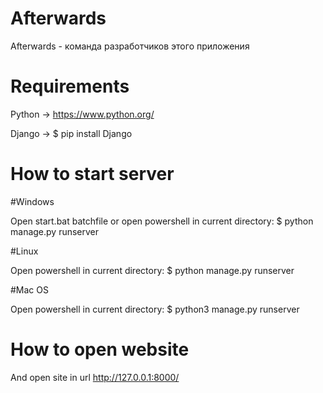 # Afterwards
Afterwards - команда разработчиков этого приложения

# Requirements
Python -> https://www.python.org/

Django -> $ pip install Django

# How to start server

#Windows

Open start.bat batchfile or open powershell in current directory:
$ python manage.py runserver

#Linux 

Open powershell in current directory:
$ python manage.py runserver

#Mac OS

Open powershell in current directory:
$ python3 manage.py runserver

# How to open website
And open site in url
http://127.0.0.1:8000/
